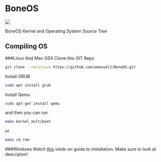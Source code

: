 # BoneOS
<img src="https://designapp.io/user-design-function/previewMyLogo/?logo_id=271982&hash=129ac10fa5"/>

BoneOS Kernel and Operating System Source Tree

## Compiling OS 

###Linux And Mac OSX
Clone this GIT Repo
```sh
git clone --recursive https://github.com/amanuel2/BoneOS.git
```

Install GRUB
```sh
sudo apt install grub
```

Install Qemu
```sh
sudo apt-get install qemu
```

and then you can run 
```sh
make kernel_multiboot
```
or
```sh
make cd_rom
```

###Windows
Watch [this](https://www.youtube.com/watch?v=hCCely7L8Oo) viedo on guide to installation. Make sure to look at descripton! 

